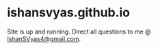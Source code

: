 # ishansvyas.github.io

Site is up and running. Direct all questions to me @ IshanSVyas4@gmail.com.
